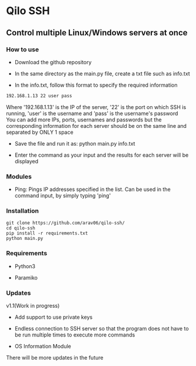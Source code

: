 # Qilo SSH

## Control multiple Linux/Windows servers at once

### How to use
* Download the github repository

* In the same directory as the main.py file, create a txt file such as info.txt

* In the info.txt, follow this format to specify the required information
```txt
192.168.1.13 22 user pass
```
Where '192.168.1.13' is the IP of the server, '22' is the port on which SSH is running, 'user' is the username and 'pass' is the username's password
<br>
You can add more IPs, ports, usernames and passwords but the corresponding information for each server should be on the same line and separated by ONLY 1 space

* Save the file and run it as: python main.py info.txt

* Enter the command as your input and the results for each server will be displayed

### Modules

* Ping: Pings IP addresses specified in the list. Can be used in the command input, by simply typing 'ping'

### Installation

```
git clone https://github.com/arav06/qilo-ssh/
cd qilo-ssh
pip install -r requirements.txt
python main.py
```

### Requirements

* Python3

* Paramiko

### Updates

v1.1(Work in progress)

* Add support to use private keys

* Endless connection to SSH server so that the program does not have to be run multiple times to execute more commands

* OS Information Module 

There will be more updates in the future
